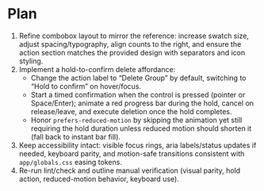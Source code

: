 # Plan

1. Refine combobox layout to mirror the reference: increase swatch size, adjust spacing/typography, align counts to the right, and ensure the action section matches the provided design with separators and icon styling.
2. Implement a hold-to-confirm delete affordance:
   - Change the action label to “Delete Group” by default, switching to “Hold to confirm” on hover/focus.
   - Start a timed confirmation when the control is pressed (pointer or Space/Enter); animate a red progress bar during the hold, cancel on release/leave, and execute deletion once the hold completes.
   - Honor `prefers-reduced-motion` by skipping the animation yet still requiring the hold duration unless reduced motion should shorten it (fall back to instant bar fill).
3. Keep accessibility intact: visible focus rings, aria labels/status updates if needed, keyboard parity, and motion-safe transitions consistent with `app/globals.css` easing tokens.
4. Re-run lint/check and outline manual verification (visual parity, hold action, reduced-motion behavior, keyboard use).

